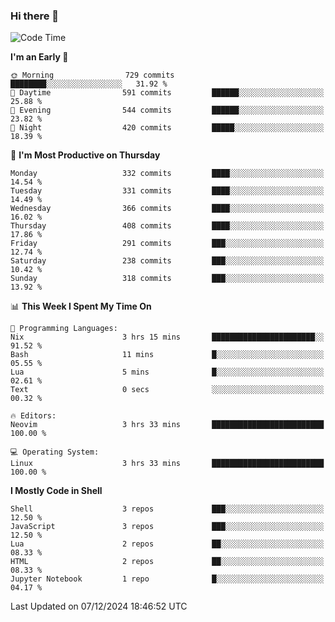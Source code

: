 ### Hi there 👋
<!--START_SECTION:waka-->
![Code Time](http://img.shields.io/badge/Code%20Time-345%20hrs%2033%20mins-blue)

**I'm an Early 🐤** 

```text
🌞 Morning                729 commits         ████████░░░░░░░░░░░░░░░░░   31.92 % 
🌆 Daytime                591 commits         ██████░░░░░░░░░░░░░░░░░░░   25.88 % 
🌃 Evening                544 commits         ██████░░░░░░░░░░░░░░░░░░░   23.82 % 
🌙 Night                  420 commits         █████░░░░░░░░░░░░░░░░░░░░   18.39 % 
```
📅 **I'm Most Productive on Thursday** 

```text
Monday                   332 commits         ████░░░░░░░░░░░░░░░░░░░░░   14.54 % 
Tuesday                  331 commits         ████░░░░░░░░░░░░░░░░░░░░░   14.49 % 
Wednesday                366 commits         ████░░░░░░░░░░░░░░░░░░░░░   16.02 % 
Thursday                 408 commits         ████░░░░░░░░░░░░░░░░░░░░░   17.86 % 
Friday                   291 commits         ███░░░░░░░░░░░░░░░░░░░░░░   12.74 % 
Saturday                 238 commits         ███░░░░░░░░░░░░░░░░░░░░░░   10.42 % 
Sunday                   318 commits         ███░░░░░░░░░░░░░░░░░░░░░░   13.92 % 
```


📊 **This Week I Spent My Time On** 

```text
💬 Programming Languages: 
Nix                      3 hrs 15 mins       ███████████████████████░░   91.52 % 
Bash                     11 mins             █░░░░░░░░░░░░░░░░░░░░░░░░   05.55 % 
Lua                      5 mins              █░░░░░░░░░░░░░░░░░░░░░░░░   02.61 % 
Text                     0 secs              ░░░░░░░░░░░░░░░░░░░░░░░░░   00.32 % 

🔥 Editors: 
Neovim                   3 hrs 33 mins       █████████████████████████   100.00 % 

💻 Operating System: 
Linux                    3 hrs 33 mins       █████████████████████████   100.00 % 
```

**I Mostly Code in Shell** 

```text
Shell                    3 repos             ███░░░░░░░░░░░░░░░░░░░░░░   12.50 % 
JavaScript               3 repos             ███░░░░░░░░░░░░░░░░░░░░░░   12.50 % 
Lua                      2 repos             ██░░░░░░░░░░░░░░░░░░░░░░░   08.33 % 
HTML                     2 repos             ██░░░░░░░░░░░░░░░░░░░░░░░   08.33 % 
Jupyter Notebook         1 repo              █░░░░░░░░░░░░░░░░░░░░░░░░   04.17 % 
```




 Last Updated on 07/12/2024 18:46:52 UTC
<!--END_SECTION:waka-->

<!--
**YoganshSharma/YoganshSharma** is a ✨ _special_ ✨ repository because its `README.md` (this file) appears on your GitHub profile.

Here are some ideas to get you started:

- 🔭 I’m currently working on ...
- 🌱 I’m currently learning ...
- 👯 I’m looking to collaborate on ...
- 🤔 I’m looking for help with ...
- 💬 Ask me about ...
- 📫 How to reach me: ...
- 😄 Pronouns: ...
- ⚡ Fun fact: ...
-->
